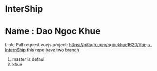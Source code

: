 # InterShip
# Name : Dao Ngoc Khue
Link: Pull request vuejs project: https://github.com/ngockhue1620/Vuejs-InternShip
this repo have two branch
  1. master is defaul
  2. khue
